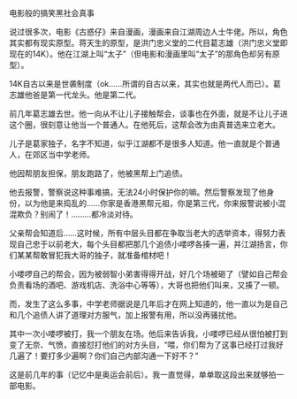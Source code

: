 电影般的搞笑黑社会真事

说过很多次，电影《古惑仔》来自漫画，漫画来自江湖周边人士牛佬。所以，角色其实都有现实原型。蒋天生的原型，是洪门忠义堂的二代目葛志雄（洪门忠义堂即现在的14K）。他在江湖上叫“太子”（但电影和漫画里叫“太子”的那角色却另有原型）。

14K自古以来是世袭制度（ok……所谓的自古以来，其实也就是两代人而已）。葛志雄他爸是第一代龙头。他是第二代。

前几年葛志雄去世。他一向从不让儿子接触帮会，谈事也在外面，就是不让儿子进这个圈，很刻意让他当一个普通人。在他死后，这帮会改为由真普选来立老大。

儿子是葛家独子，名字不知道，似乎江湖都不是很多人知道。他一直就是个普通人，在郊区当中学老师。

他因帮朋友担保，朋友跑路了，他被黑帮上门追债。

他去报警，警察说这种事难搞，无法24小时保护你的嘛。然后警察发现了他身份，以为他是来捣乱的……你家是香港黑帮元祖，你是第三代，你来报警说被小混混欺负？别闹了！………都冷淡对待。

父亲帮会知道后……这时候，所有中层头目都在争取当老大的选举资本，得努力表现自己忠于以前老大，每个头目都把那几个追债小喽啰各揍一遍，并江湖扬言，你们某某帮敢冒犯我大哥的独子，就准备棺材吧！

小喽啰自己的帮会，因为被弱智小弟害得得开战，好几个场被砸了（譬如自己帮会负责看场的酒吧、游戏机店、洗浴中心等等），大哥也把他们叫来，又揍了一顿。

而，发生了这么多事，中学老师据说是几年后才在网上知道的，他一直以为是自己和几个追债人讲了道理对方服气，加上报警有用，所以没再骚扰他。

其中一次小喽啰被打，我一个朋友在场。他后来告诉我，小喽啰已经从很怕被打到变了无奈、气愤，直接怼打他们的对方头目，“喂，你们帮为了这事已经打过我好几遍了！要打多少遍啊？你们自己内部沟通一下好不？” 

这是前几年的事（记忆中是奥运会前后）。我一直觉得，单单取这段出来就够拍一部电影。
